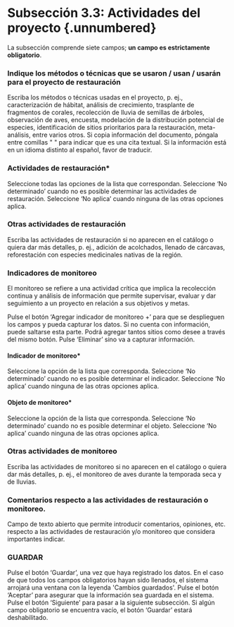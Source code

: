 #    Subsección 3.3: Actividades del proyecto {.unnumbered}

La subsección comprende siete campos; __un campo es estrictamente obligatorio__.

### Indique los métodos o técnicas que se usaron / usan / usarán para el proyecto de restauración
Escriba los métodos o técnicas usadas en el proyecto, p. ej., caracterización de hábitat, análisis de crecimiento, trasplante de fragmentos de corales, recolección de lluvia de semillas de árboles, observación de aves, encuesta, modelación de la distribución potencial de especies, identificación de sitios prioritarios para la restauración, meta-análisis, entre varios otros. Si copia información del documento, póngala entre comillas " " para indicar que es una cita textual. Si la información está en un idioma distinto al español, favor de traducir.

### Actividades de restauración*
Seleccione todas las opciones de la lista que correspondan. 
Seleccione ‘No determinado’ cuando no es posible determinar las actividades de restauración.
Seleccione ‘No aplica’ cuando ninguna de las otras opciones aplica.


### Otras actividades de restauración
Escriba las actividades de restauración si no aparecen en el catálogo o quiera dar más detalles, p. ej., adición de acolchados, llenado de cárcavas, reforestación con especies medicinales nativas de la región.

### Indicadores de monitoreo
El monitoreo se refiere a una actividad crítica que implica la recolección continua y análisis de información que permite supervisar, evaluar y dar seguimiento a un proyecto en relación a sus objetivos y metas.

Pulse el botón ‘Agregar indicador de monitoreo +’ para que se desplieguen los campos y pueda capturar los datos. Si no cuenta con información, puede saltarse esta parte. 
Podrá agregar tantos sitios como desee a través del mismo botón. 
Pulse ‘Eliminar’ sino va a capturar información.

#### Indicador de monitoreo*
Seleccione la opción de la lista que corresponda.
Seleccione ‘No determinado’ cuando no es posible determinar el indicador.
Seleccione ‘No aplica’ cuando ninguna de las otras opciones aplica.
 

#### Objeto de monitoreo*
Seleccione la opción de la lista que corresponda.
Seleccione ‘No determinado’ cuando no es posible determinar el objeto.
Seleccione ‘No aplica’ cuando ninguna de las otras opciones aplica.

### Otras actividades de monitoreo
Escriba las actividades de monitoreo si no aparecen en el catálogo o quiera dar más detalles, p. ej., el monitoreo de aves durante la temporada seca y de lluvias.

### Comentarios respecto a las actividades de restauración o monitoreo.
Campo de texto abierto que permite introducir comentarios, opiniones, etc. respecto a las actividades de restauración y/o monitoreo que considera importantes indicar.

### GUARDAR
Pulse el botón ‘Guardar’, una vez que haya registrado los datos.
En el caso de que todos los campos obligatorios hayan sido llenados, el sistema arrojará una ventana con la leyenda 'Cambios guardados'. Pulse el botón ‘Aceptar’ para asegurar que la información sea guardada en el sistema. 
Pulse el botón ‘Siguiente’ para pasar a la siguiente subsección. 
Si algún campo obligatorio se encuentra vacío, el botón ‘Guardar’ estará deshabilitado. 
